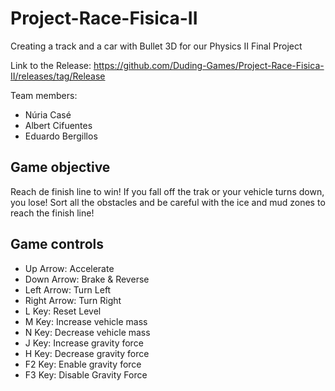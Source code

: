 # Project-Race-Fisica-II
Creating a track and a car with Bullet 3D for our Physics II Final Project

Link to the Release: https://github.com/Duding-Games/Project-Race-Fisica-II/releases/tag/Release

Team members:
- Núria Casé
- Albert Cifuentes
- Eduardo Bergillos

<h2>Game objective</h2>

Reach de finish line to win! If you fall off the trak or your vehicle turns down, you lose! Sort all the obstacles and be careful with the ice and mud zones to reach the finish line!

<h2>Game controls</h2>

- Up Arrow: Accelerate
- Down Arrow: Brake & Reverse
- Left Arrow: Turn Left
- Right Arrow: Turn Right
- L Key: Reset Level
- M Key: Increase vehicle mass
- N Key: Decrease vehicle mass
- J Key: Increase gravity force
- H Key: Decrease gravity force
- F2 Key: Enable gravity force
- F3 Key: Disable Gravity Force
